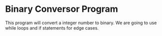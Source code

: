 # Binary Conversor Program 

This program will convert a integer number to binary. We are going to use while loops and if statements for edge cases.
